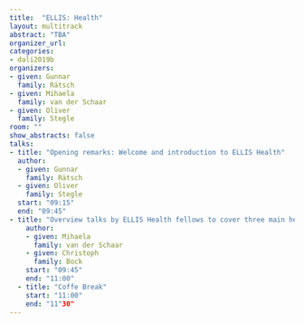 ```yaml
---
title:  "ELLIS: Health"
layout: multitrack
abstract: "TBA"
organizer_url:
categories:
- dali2019b
organizers:
- given: Gunnar
  family: Rätsch
- given: Mihaela
  family: van der Schaar
- given: Oliver
  family: Stegle
room: ""
show_abstracts: false
talks:
- title: "Opening remarks: Welcome and introduction to ELLIS Health"
  author:
  - given: Gunnar
    family: Rätsch
  - given: Oliver
    family: Stegle
  start: "09:15"
  end: "09:45"
- title: "Overview talks by ELLIS Health fellows to cover three main health application areas: Health, Omics, Imaging"
    author:
    - given: Mihaela
      family: van der Schaar
    - given: Christoph
      family: Bock
    start: "09:45"
    end: "11:00"
  - title: "Coffe Break"
    start: "11:00"
    end: "11"30"
---
```

